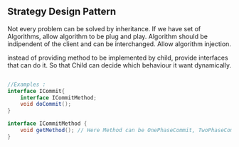 Strategy Design Pattern
----------------------------
Not every problem can be solved by inheritance.
If we have set of Algorithms, allow algorithm to be plug and play.
Algorithm should be indipendent of the client and can be interchanged. 
Allow algorithm injection.

instead of providing method to be implemented by child, provide interfaces 
that can do it. So that Child can decide which behaviour it want dynamically.


```java

//Examples :
interface ICommit{
    interface ICommitMethod; 
    void doCommit();
}

interface ICommitMethod {
    void getMethod(); // Here Method can be OnePhaseCommit, TwoPhaseCommit, BatchCommit
}





